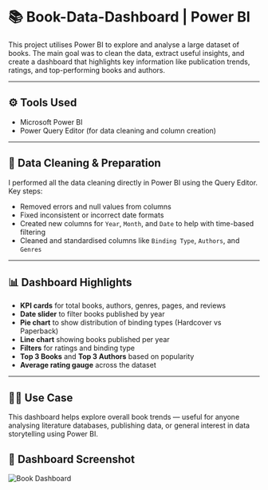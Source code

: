 # 📚 Book-Data-Dashboard | Power BI
This project utilises Power BI to explore and analyse a large dataset of books. The main goal was to clean the data, extract useful insights, and create a dashboard 
that highlights key information like publication trends, ratings, and top-performing books and authors.

---
## ⚙️ Tools Used
- Microsoft Power BI
- Power Query Editor (for data cleaning and column creation)
---
## 🧹 Data Cleaning & Preparation
I performed all the data cleaning directly in Power BI using the Query Editor. 
Key steps:
- Removed errors and null values from columns
- Fixed inconsistent or incorrect date formats
- Created new columns for `Year`, `Month`, and `Date` to help with time-based filtering
- Cleaned and standardised columns like `Binding Type`, `Authors`, and `Genres`
---
## 📊 Dashboard Highlights
- **KPI cards** for total books, authors, genres, pages, and reviews
- **Date slider** to filter books published by year
- **Pie chart** to show distribution of binding types (Hardcover vs Paperback)
- **Line chart** showing books published per year
- **Filters** for ratings and binding type
- **Top 3 Books** and **Top 3 Authors** based on popularity
- **Average rating gauge** across the dataset
---
## 👨‍💻 Use Case
This dashboard helps explore overall book trends — useful for anyone analysing literature databases, publishing data, or general interest in data storytelling using Power BI.

## 📸 Dashboard Screenshot
![Book Dashboard](Dataset/book.jpg)




